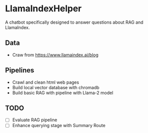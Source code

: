 # LlamaIndexHelper
A chatbot specifically designed to answer questions about RAG and LlamaIndex.

## Data
- Craw from https://www.llamaindex.ai/blog

## Pipelines
- Crawl and clean html web pages
- Build local vector database with chromadb
- Build basic RAG with pipeline with Llama-2 model


## TODO
- [ ] Evaluate RAG pipeline
- [ ] Enhance querying stage with Summary Route